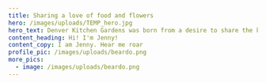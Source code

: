 ```yaml
---
title: Sharing a love of food and flowers
hero: /images/uploads/TEMP_hero.jpg
hero_text: Denver Kitchen Gardens was born from a desire to share the knowledge and expertise I have gained over the years as an avid home gardener and urban homesteader.
content_heading: Hi! I'm Jenny!
content_copy: I am Jenny. Hear me roar
profile_pic: /images/uploads/beardo.png
more_pics:
  - image: /images/uploads/beardo.png
---
```

